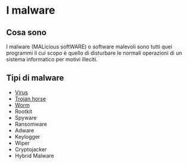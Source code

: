 # I malware
## Cosa sono
I malware (MALicious softWARE) o software malevoli sono tutti quei programmi il cui scopo è quello di disturbare le normali operazioni di un sistema informatico per motivi illeciti.

## Tipi di malware
- [Virus](./tipi/virus.md)
- [Trojan horse](./tipi/trojan.md)
- [Worm](./tipi/worm.md)
- Rootkit
- Spyware
- Ransomware
- Adware
- Keylogger
- Wiper
- Cryptojacker
- Hybrid Malware
